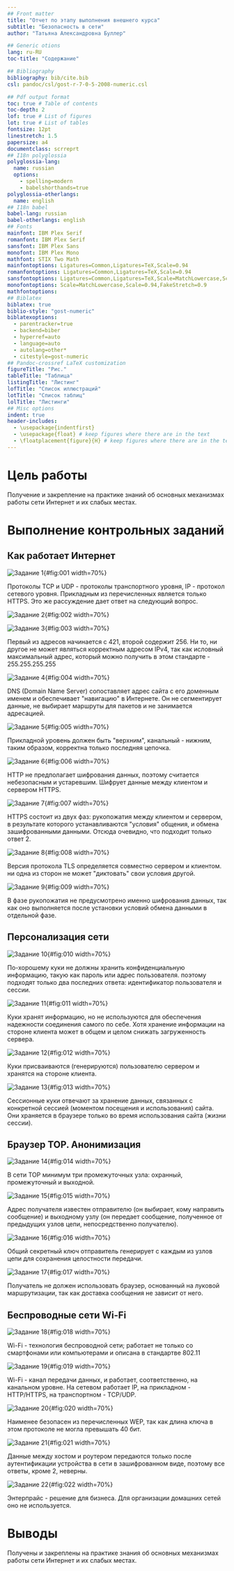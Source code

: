 ```yaml
---
## Front matter
title: "Отчет по этапу выполнения внешнего курса"
subtitle: "Безопасность в сети"
author: "Татьяна Александровна Буллер"

## Generic otions
lang: ru-RU
toc-title: "Содержание"

## Bibliography
bibliography: bib/cite.bib
csl: pandoc/csl/gost-r-7-0-5-2008-numeric.csl

## Pdf output format
toc: true # Table of contents
toc-depth: 2
lof: true # List of figures
lot: true # List of tables
fontsize: 12pt
linestretch: 1.5
papersize: a4
documentclass: scrreprt
## I18n polyglossia
polyglossia-lang:
  name: russian
  options:
	- spelling=modern
	- babelshorthands=true
polyglossia-otherlangs:
  name: english
## I18n babel
babel-lang: russian
babel-otherlangs: english
## Fonts
mainfont: IBM Plex Serif
romanfont: IBM Plex Serif
sansfont: IBM Plex Sans
monofont: IBM Plex Mono
mathfont: STIX Two Math
mainfontoptions: Ligatures=Common,Ligatures=TeX,Scale=0.94
romanfontoptions: Ligatures=Common,Ligatures=TeX,Scale=0.94
sansfontoptions: Ligatures=Common,Ligatures=TeX,Scale=MatchLowercase,Scale=0.94
monofontoptions: Scale=MatchLowercase,Scale=0.94,FakeStretch=0.9
mathfontoptions:
## Biblatex
biblatex: true
biblio-style: "gost-numeric"
biblatexoptions:
  - parentracker=true
  - backend=biber
  - hyperref=auto
  - language=auto
  - autolang=other*
  - citestyle=gost-numeric
## Pandoc-crossref LaTeX customization
figureTitle: "Рис."
tableTitle: "Таблица"
listingTitle: "Листинг"
lofTitle: "Список иллюстраций"
lotTitle: "Список таблиц"
lolTitle: "Листинги"
## Misc options
indent: true
header-includes:
  - \usepackage{indentfirst}
  - \usepackage{float} # keep figures where there are in the text
  - \floatplacement{figure}{H} # keep figures where there are in the text
---
```


# Цель работы

Получение и закрепление на практике знаний об основных механизмах работы сети Интернет и их слабых местах.

# Выполнение контрольных заданий

## Как работает Интернет

![Задание 1](image/1.png){#fig:001 width=70%}

Протоколы TCP и UDP - протоколы транспортного уровня, IP - протокол сетевого уровня. Прикладным из перечисленных является только HTTPS. Это же рассуждение дает ответ на следующий вопрос.

![Задание 2](image/2.png){#fig:002 width=70%}

![Задание 3](image/3.png){#fig:003 width=70%}

Первый из адресов начинается с 421, второй содержит 256. Ни то, ни другое не может являться корректным адресом  IPv4, так как исловный максимальный адрес, который можно получить в этом стандарте - 255.255.255.255

![Задание 4](image/4.png){#fig:004 width=70%}

DNS (Domain Name Server) сопоставляет адрес сайта с его доменным именем и обеспечивает "навигацию" в Интернете. Он не сегментирует данные, не выбирает маршруты для пакетов и не занимается адресацией.

![Задание 5](image/5.png){#fig:005 width=70%}

Прикладной уровень должен быть "верхним", канальный - нижним, таким образом, корректна только последняя цепочка.

![Задание 6](image/6.png){#fig:006 width=70%}

HTTP не предполагает шифрования данных, поэтому считается небезопасным и устаревшим. Шифрует данные между клиентом и сервером HTTPS.

![Задание 7](image/7.png){#fig:007 width=70%}

HTTPS состоит из двух фаз: рукопожатия между клиентом и сервером, в результате которого устанавливаются "условия" общения, и обмена зашифрованными данными. Отсюда очевидно, что подходит только ответ 2.

![Задание 8](image/8.png){#fig:008 width=70%}

Версия протокола TLS определяется совместно сервером и клиентом. ни одна из сторон не может "диктовать" свои условия другой.

![Задание 9](image/9.png){#fig:009 width=70%}

В фазе рукопожатия не предусмотрено именно шифрования данных, так как оно выполняется после установки условий обмена данными в отдельной фазе.

## Персонализация сети

![Задание 10](image/10.png){#fig:010 width=70%}

По-хорошему куки не должны хранить конфиденциальную информацию, такую как пароль или адрес пользователя. поэтому подходят только два последних ответа: идентификатор пользователя и сессии.

![Задание 11](image/11.png){#fig:011 width=70%}

Куки хранят информацию, но не используются для обеспечения надежности соединения самого по себе. Хотя хранение информации на стороне клиента может в общем и целом снижать загруженность сервера.

![Задание 12](image/12.png){#fig:012 width=70%}

Куки присваиваются (генерируются) пользователю сервером и хранятся на стороне клиента.

![Задание 13](image/13.png){#fig:013 width=70%}

Сессионные куки отвечают за хранение данных, связанных с конкретной сессией (моментом посещения и использования) сайта. Они храняется в браузере только во время использования сайта (жизни сессии).

## Браузер ТОР. Анонимизация

![Задание 14](image/14.png){#fig:014 width=70%}

В сети ТОР минимум три промежуточных узла: охранный, промежуточный и выходной.

![Задание 15](image/15.png){#fig:015 width=70%}

Адрес получателя известен отправителю (он выбирает, кому направить сообщение) и выходному узлу (он передает сообщение, полученное от предыдущих узлов цепи, непосредственно получателю).

![Задание 16](image/16.png){#fig:016 width=70%}

Общий секретный ключ отправитель генерирует с каждым из узлов цепи для сохранения целостности передачи.

![Задание 17](image/17.png){#fig:017 width=70%}

Получатель не должен использовать браузер, основанный на луковой маршрутизации, так как доставка сообщения не зависит от него.

## Беспроводные сети Wi-Fi

![Задание 18](image/18.png){#fig:018 width=70%}

Wi-Fi - технология беспроводной сети; работает не только со смартфонами или компьютерами и описана в стандартве 802.11

![Задание 19](image/19.png){#fig:019 width=70%}

Wi-Fi - канал передачи данных, и работает, соответственно, на канальном уровне. На сетевом работает IP, на прикладном - HTTP/HTTPS, на транспортном - TCP/UDP.

![Задание 20](image/20.png){#fig:020 width=70%}

Наименее безопасен из перечисленных WEP, так как длина ключа в этом протоколе не могла превышать 40 бит.

![Задание 21](image/21.png){#fig:021 width=70%}

Данные между хостом и роутером передаются только после аутентификации устройства в сети в зашифрованном виде, поэтому все ответы, кроме 2, неверны.

![Задание 22](image/22.png){#fig:022 width=70%}

Энтерпрайс - решение для бизнеса. Для организации домашних сетей оно не используется.

# Выводы

Получены и закреплены на практике знания об основных механизмах работы сети Интернет и их слабых местах.
